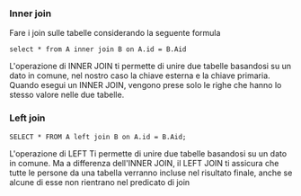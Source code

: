 ### Inner join
Fare i join sulle tabelle considerando la seguente formula
```Mysql
select * from A inner join B on A.id = B.Aid
```
L'operazione di INNER JOIN ti permette di unire due tabelle basandosi su un dato in comune, nel nostro caso la chiave esterna e la chiave primaria. Quando esegui un INNER JOIN, vengono prese solo le righe che hanno lo stesso valore nelle due tabelle.

### Left join
```Mysql
SELECT * FROM A left join B on A.id = B.Aid;
```
L'operazione di LEFT Ti permette di unire due tabelle basandosi su un dato in comune. Ma a differenza dell'INNER JOIN, il LEFT JOIN ti assicura che tutte le persone da una tabella verranno incluse nel risultato finale, anche se alcune di esse non rientrano nel predicato di join